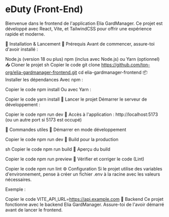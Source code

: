# eDuty (Front-End)
Bienvenue dans le frontend de l'application Elia GardManager.
Ce projet est développé avec React, Vite, et TailwindCSS pour offrir une expérience rapide et moderne.

🚀 Installation & Lancement
📌 Prérequis
Avant de commencer, assure-toi d'avoir installé :

Node.js (version 18 ou plus)
npm (inclus avec Node.js) ou Yarn (optionnel)
📥 Cloner le projet
sh
Copier le code
git clone https://github.com/ton-org/elia-gardmanager-frontend.git
cd elia-gardmanager-frontend
📦 Installer les dépendances
Avec npm :


Copier le code
npm install
Ou avec Yarn :


Copier le code
yarn install
🚀 Lancer le projet
Démarrer le serveur de développement :


Copier le code
npm run dev
📍 Accès à l'application : http://localhost:5173 (ou un autre port si 5173 est occupé)

📌 Commandes utiles
🔹 Démarrer en mode développement


Copier le code
npm run dev
🔹 Build pour la production

sh
Copier le code
npm run build
🔹 Aperçu du build


Copier le code
npm run preview
🔹 Vérifier et corriger le code (Lint)


Copier le code
npm run lint
⚙️ Configuration
Si le projet utilise des variables d'environnement, pense à créer un fichier .env à la racine avec les valeurs nécessaires.

Exemple :


Copier le code
VITE_API_URL=https://api.example.com
🔗 Backend
Ce projet fonctionne avec le backend Elia GardManager.
Assure-toi de l'avoir démarré avant de lancer le frontend.
